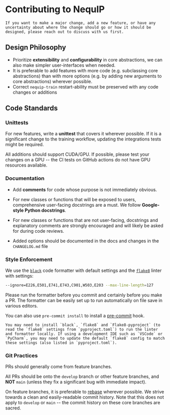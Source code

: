 # Contributing to NequIP

```{note}
If you want to make a major change, add a new feature, or have any uncertainty about where the change should go or how it should be designed, please reach out to discuss with us first. 
```

## Design Philosophy

- Prioritize **extensibility** and **configurability** in core abstractions, we can also make simpler user-interfaces when needed.
- It is preferable to add features with more code (e.g. subclassing core abstractions) than with more options (e.g. by adding new arguments to core abstractions) wherever possible.
- Correct `nequip-train` restart-ability must be preserved with any code changes or additions

## Code Standards

### Unittests

For new features, write a **unittest** that covers it wherever possible. If it is a significant change to the training workflow, updating the integrations tests might be required.

All additions should support CUDA/GPU. If possible, please test your changes on a GPU -- the CI tests on GitHub actions do not have GPU resources available.

### Documentation

- Add **comments** for code whose purpose is not immediately obvious.

- For new classes or functions that will be exposed to users, comprehensive user-facing docstrings are a must. We follow **Google-style Python docstrings**.

- For new classes or functions that are not user-facing, docstrings and explanatory comments are strongly encouraged and will likely be asked for during code reviews.

- Added options should be documented in the docs and changes in the `CHANGELOG.md` file

### Style Enforcement

We use the [`black`](https://black.readthedocs.io/en/stable/index.html) code formatter with default settings and the [`flake8`](https://flake8.pycqa.org/en/latest/) linter with settings:

```bash
--ignore=E226,E501,E741,E743,C901,W503,E203 --max-line-length=127
```

Please run the formatter before you commit and certainly before you make a PR. The formatter can be easily set up to run automatically on file save in various editors.
  
You can also use ``pre-commit install`` to install a [pre-commit](https://pre-commit.com/) hook.

```{tip}
You may need to install `black`, `flake8` and `Flake8-pyproject` (to read the `flake8` settings from `pyproject.toml`) to run the linter and formatter locally. If using a development IDE such as `VSCode` or `PyCharm`, you may need to update the default `flake8` config to match these settings (also listed in `pyproject.toml`).
```

### Git Practices

PRs should generally come from feature branches.

All PRs should be onto the `develop` branch or other feature branches, and **NOT** `main` (unless they fix a significant bug with immediate impact).

On feature branches, it is preferable to [rebase](https://docs.github.com/en/get-started/using-git/about-git-rebase) wherever possible. We strive towards a clean and easily-readable commit history. Note that this does not apply to `develop` or `main` -- the commit history on these core branches are sacred.